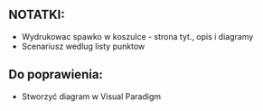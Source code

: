 ## NOTATKI:
- Wydrukowac spawko w koszulce - strona tyt., opis i diagramy
- Scenariusz wedlug listy punktow

## Do poprawienia:
- Stworzyć diagram w Visual Paradigm